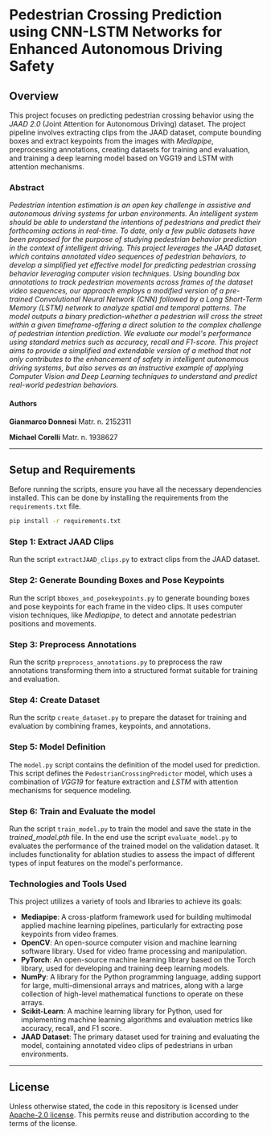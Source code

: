 # Pedestrian Crossing Prediction using CNN-LSTM Networks for Enhanced Autonomous Driving Safety

## Overview
This project focuses on predicting pedestrian crossing behavior using the *JAAD 2.0* (Joint Attention for Autonomous Driving) dataset. The project pipeline involves extracting clips from the JAAD dataset, compute bounding boxes and extract keypoints from the images with *Mediapipe*, preprocessing annotations, creating datasets for training and evaluation, and training a deep learning model based on VGG19 and LSTM with attention mechanisms.

### Abstract
*Pedestrian intention estimation is an open key challenge in assistive and autonomous driving systems for urban environments. An intelligent system should be able to understand the intentions of pedestrians and predict their forthcoming actions in real-time. To date, only a few public datasets have been proposed for the purpose of studying pedestrian behavior prediction in the context of intelligent driving. This project leverages the JAAD dataset, which contains annotated video sequences of pedestrian behaviors, to develop a simplified yet effective model for predicting pedestrian crossing behavior leveraging computer vision techniques. Using bounding box annotations to track pedestrian movements across frames of the dataset video sequences, our approach employs a modified version of a pre-trained Convolutional Neural Network (CNN) followed by a Long Short-Term Memory (LSTM) network to analyze spatial and temporal patterns. The model outputs a binary prediction-whether a pedestrian will cross the street within a given timeframe-offering a direct solution to the complex challenge of pedestrian intention prediction. We evaluate our model's performance using standard metrics such as accuracy, recall and F1-score. This project aims to provide a simplified and extendable version of a method that not only contributes to the enhancement of safety in intelligent autonomous driving systems, but also serves as an instructive example of applying Computer Vision and Deep Learning techniques to understand and predict real-world pedestrian behaviors.*

#### Authors
**Gianmarco Donnesi**
Matr. n. 2152311

**Michael Corelli**
Matr. n. 1938627

---

## Setup and Requirements
Before running the scripts, ensure you have all the necessary dependencies installed. This can be done by installing the requirements from the `requirements.txt` file.

```bash
pip install -r requirements.txt
```

### Step 1: Extract JAAD Clips
Run the script `extractJAAD_clips.py` to extract clips from the JAAD dataset.

### Step 2: Generate Bounding Boxes and Pose Keypoints
Run the script `bboxes_and_posekeypoints.py` to generate bounding boxes and pose keypoints for each frame in the video clips. It uses computer vision techniques, like *Mediapipe*, to detect and annotate pedestrian positions and movements.

### Step 3: Preprocess Annotations
Run the scritp `preprocess_annotations.py` to preprocess the raw annotations transforming them into a structured format suitable for training and evaluation.

### Step 4: Create Dataset
Run the scritp `create_dataset.py` to prepare the dataset for training and evaluation by combining frames, keypoints, and annotations.

### Step 5: Model Definition
The `model.py` script contains the definition of the model used for prediction.
This script defines the `PedestrianCrossingPredictor` model, which uses a combination of *VGG19* for feature extraction and *LSTM* with attention mechanisms for sequence modeling.

### Step 6: Train and Evaluate the model
Run the script `train_model.py` to train the model and save the state in the *trained_model.pth* file.
In the end use the script `evaluate_model.py` to evaluates the performance of the trained model on the validation dataset. It includes functionality for ablation studies to assess the impact of different types of input features on the model's performance.


### Technologies and Tools Used

This project utilizes a variety of tools and libraries to achieve its goals:

- **Mediapipe**: A cross-platform framework used for building multimodal applied machine learning pipelines, particularly for extracting pose keypoints from video frames.
- **OpenCV**: An open-source computer vision and machine learning software library. Used for video frame processing and manipulation.
- **PyTorch**: An open-source machine learning library based on the Torch library, used for developing and training deep learning models.
- **NumPy**: A library for the Python programming language, adding support for large, multi-dimensional arrays and matrices, along with a large collection of high-level mathematical functions to operate on these arrays.
- **Scikit-Learn**: A machine learning library for Python, used for implementing machine learning algorithms and evaluation metrics like accuracy, recall, and F1 score.
- **JAAD Dataset**: The primary dataset used for training and evaluating the model, containing annotated video clips of pedestrians in urban environments.

---
## License
Unless otherwise stated, the code in this repository is licensed under [Apache-2.0 license](LICENSE). This permits reuse and distribution according to the terms of the license.
